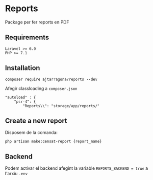 # Reports
Package per fer reports en PDF


## Requirements
    Laravel >= 6.0
    PHP >= 7.1

## Installation
```
composer require ajtarragona/reports --dev
```

Afegir classloading a  `composer.json`

```
"autoload" : {
    "psr-4": {
        "Reports\\": "storage/app/reports/"

```

## Create a new report
Disposem de la comanda:
```
php artisan make:censat-report {report_name}
```

## Backend
 Podem activar el backend afegint la variable `REPORTS_BACKEND = true` a l'arxiu `.env`


